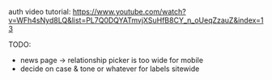 auth video tutorial:
https://www.youtube.com/watch?v=WFh4sNyd8LQ&list=PL7Q0DQYATmvjXSuHfB8CY_n_oUeqZzauZ&index=13

TODO:
- news page -> relationship picker is too wide for mobile
- decide on case & tone or whatever for labels sitewide